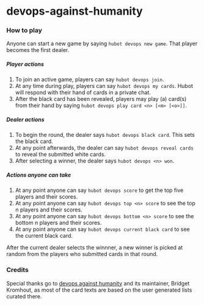 # devops-against-humanity

### How to play
Anyone can start a new game by saying `hubot devops new game`.  That player becomes the first dealer.

##### Player actions
1. To join an active game, players can say `hubot devops join`.
1. At any time during play, players can say `hubot devops my cards`.  Hubot will respond with their hand of cards in a private chat.
1. After the black card has been revealed, players may play (a) card(s) from their hand by saying `hubot devops play card <n> [<m> [<o>]]`.

##### Dealer actions
1. To begin the round, the dealer says `hubot devops black card`.  This sets the black card.
1. At any point afterwards, the dealer can say `hubot devops reveal cards` to reveal the submitted white cards.
1. After selecting a winner, the dealer says `hubot devops <n> won`.

##### Actions anyone can take
1. At any point anyone can say `hubot devops score` to get the top five players and their scores.
1. At any point anyone can say `hubot devops top <n> score` to see the top n players and their scores.
1. At any point anyone can say `hubot devops bottom <n> score` to see the bottom n players and their scores.
1. At any point anyone can say `hubot devops current black card` to see the current black card.

After the current dealer selects the winnner, a new winner is picked at random from the players who submitted cards in that round.

### Credits
Special thanks go to [devops against humanity](http://devopsagainsthumanity.com) and its maintainer, Bridget Kromhout, as most of the card texts are based on the user generated lists curated there.
